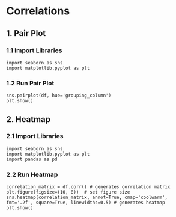 # Correlations
## 1. Pair Plot
### 1.1 Import Libraries
    import seaborn as sns
    import matplotlib.pyplot as plt
### 1.2 Run Pair Plot
    sns.pairplot(df, hue='grouping_column')
    plt.show()
## 2. Heatmap
### 2.1 Import Libraries
    import seaborn as sns
    import matplotlib.pyplot as plt
    import pandas as pd
### 2.2 Run Heatmap
    correlation_matrix = df.corr() # generates correlation matrix
    plt.figure(figsize=(10, 8))  # set figure size
    sns.heatmap(correlation_matrix, annot=True, cmap='coolwarm', fmt='.2f', square=True, linewidths=0.5) # generates heatmap
    plt.show()
